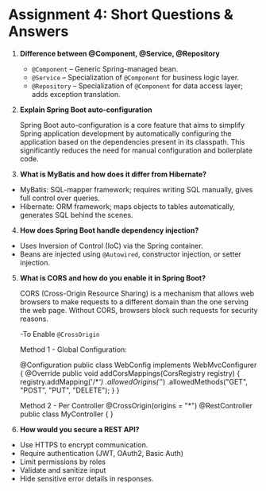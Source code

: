 # Assignment 4: Short Questions & Answers

1. **Difference between @Component, @Service, @Repository**

   - `@Component` – Generic Spring-managed bean.
   - `@Service` – Specialization of `@Component` for business logic layer.
   - `@Repository` – Specialization of `@Component` for data access layer; adds exception translation.

2. **Explain Spring Boot auto-configuration**

   Spring Boot auto-configuration is a core feature that aims to simplify Spring application development by automatically configuring the application based on the dependencies present in its classpath. This significantly reduces the need for manual configuration and boilerplate code.

3. **What is MyBatis and how does it differ from Hibernate?**

- MyBatis: SQL-mapper framework; requires writing SQL manually, gives full control over queries.
- Hibernate: ORM framework; maps objects to tables automatically, generates SQL behind the scenes.

4. **How does Spring Boot handle dependency injection?**

- Uses Inversion of Control (IoC) via the Spring container.
- Beans are injected using `@Autowired`, constructor injection, or setter injection.

5. **What is CORS and how do you enable it in Spring Boot?**

   CORS (Cross-Origin Resource Sharing) is a mechanism that allows web browsers to make requests to a different domain than the one serving the web page. Without CORS, browsers block such requests for security reasons.

   -To Enable `@CrossOrigin`

   Method 1 - Global Configuration:

   @Configuration
   public class WebConfig implements WebMvcConfigurer {
   @Override
   public void addCorsMappings(CorsRegistry registry) {
   registry.addMapping('/\*_')
   .allowedOrigins('_')
   .allowedMethods("GET", "POST", "PUT", "DELETE");
   }
   }

   Method 2 - Per Controller
   @CrossOrigin(origins = "\*")
   @RestController
   public class MyController { }

6. **How would you secure a REST API?**

- Use HTTPS to encrypt communication.
- Require authentication (JWT, OAuth2, Basic Auth)
- Limit permissions by roles
- Validate and sanitize input
- Hide sensitive error details in responses.

